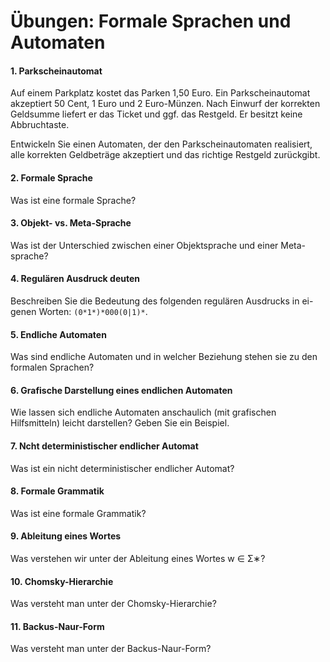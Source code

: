 # Übungen: Formale Sprachen und Automaten

#### 1. Parkscheinautomat
Auf einem Parkplatz kostet das Parken 1,50 Euro. Ein Parkscheinautomat akzeptiert 50 Cent, 1 Euro und 2 Euro-Münzen. Nach Einwurf der korrekten Geldsumme liefert er das Ticket und ggf. das Restgeld. Er besitzt keine Abbruchtaste.

Entwickeln Sie einen Automaten, der den Parkscheinautomaten realisiert, alle korrekten Geldbeträge akzeptiert und das richtige Restgeld zurückgibt.


#### 2. Formale Sprache
Was ist eine formale Sprache?


#### 3. Objekt- vs. Meta-Sprache
Was ist der Unterschied zwischen einer Objektsprache und einer Meta- sprache?


#### 4. Regulären Ausdruck deuten
Beschreiben Sie die Bedeutung des folgenden regulären Ausdrucks in ei- genen Worten: `(0*1*)*000(0|1)*`.


#### 5. Endliche Automaten
Was sind endliche Automaten und in welcher Beziehung stehen sie zu den formalen Sprachen?


#### 6. Grafische Darstellung eines endlichen Automaten
Wie lassen sich endliche Automaten anschaulich (mit grafischen Hilfsmitteln) leicht darstellen? Geben Sie ein Beispiel.


#### 7. Ncht deterministischer endlicher Automat
Was ist ein nicht deterministischer endlicher Automat?


#### 8. Formale Grammatik
Was ist eine formale Grammatik?


#### 9. Ableitung eines Wortes
Was verstehen wir unter der Ableitung eines Wortes w ∈ Σ∗?


#### 10. Chomsky-Hierarchie
Was versteht man unter der Chomsky-Hierarchie?


#### 11. Backus-Naur-Form
Was versteht man unter der Backus-Naur-Form?

